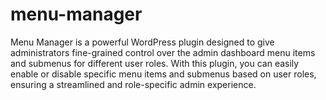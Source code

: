 # menu-manager
Menu Manager is a powerful WordPress plugin designed to give administrators fine-grained control over the admin dashboard menu items and submenus for different user roles. With this plugin, you can easily enable or disable specific menu items and submenus based on user roles, ensuring a streamlined and role-specific admin experience.
